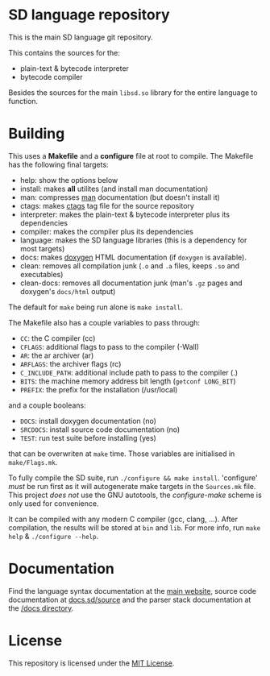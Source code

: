 # SD language repository

This is the main SD language git repository.

This contains the sources for the:

- plain-text & bytecode interpreter
- bytecode compiler

Besides the sources for the main `libsd.so` library for the entire language to function.

# Building

This uses a **Makefile** and a **configure** file at root to compile.
The Makefile has the following final targets:

- help: show the options below
- install: makes **all** utilites (and install man documentation)
- man: compresses [man](https://en.wikipedia.org/wiki/Man_page) documentation (but doesn't install it)
- ctags: makes [ctags](https://ctags.io) tag file for the source repository
- interpreter: makes the plain-text & bytecode interpreter plus its dependencies
- compiler: makes the compiler plus its dependencies
- language: makes the SD language libraries (this is a dependency for most targets)
- docs: makes [doxygen](https://www.doxygen.nl/) HTML documentation (if `doxygen` is available).
- clean: removes all compilation junk (`.o` and `.a` files, keeps `.so` and executables)
- clean-docs: removes all documentation junk (man's `.gz` pages and doxygen's `docs/html` output)

The default for `make` being run alone is `make install`.

The Makefile also has a couple variables to pass through:

- `CC`: the C compiler (cc)
- `CFLAGS`: additional flags to pass to the compiler (-Wall)
- `AR`: the ar archiver (ar)
- `ARFLAGS`: the archiver flags (rc)
- `C_INCLUDE_PATH`: additional include path to pass to the compiler (.)
- `BITS`: the machine memory address bit length (`getconf LONG_BIT`)
- `PREFIX`: the prefix for the installation (/usr/local)

and a couple booleans:

- `DOCS`: install doxygen documentation (no)
- `SRCDOCS`: install source code documentation (no)
- `TEST`: run test suite before installing (yes)

that can be overwriten at `make` time. Those variables are initialised in `make/Flags.mk`.

To fully compile the SD suite, run `./configure && make install`. 'configure' *must* be run first
as it will autogenerate make targets in the `Sources.mk` file. This project *does not* use the
GNU autotools, the *configure-make* scheme is only used for convenience.

It can be compiled with any modern C compiler (gcc, clang, ...). After compilation, the results
will be stored at `bin` and `lib`. For more info, run `make help` & `./configure --help`.

# Documentation

Find the language syntax documentation at the [main website](https://matthmr.github.io/docs.sd),
source code documentation at [docs.sd/source](https://matthmr.github.io/docs.sd/source)
and the parser stack documentation at the [/docs directory](https://github.com/matthmr/sd/blob/master/docs).

# License

This repository is licensed under the [MIT License](https://opensource.org/licenses/MIT).
